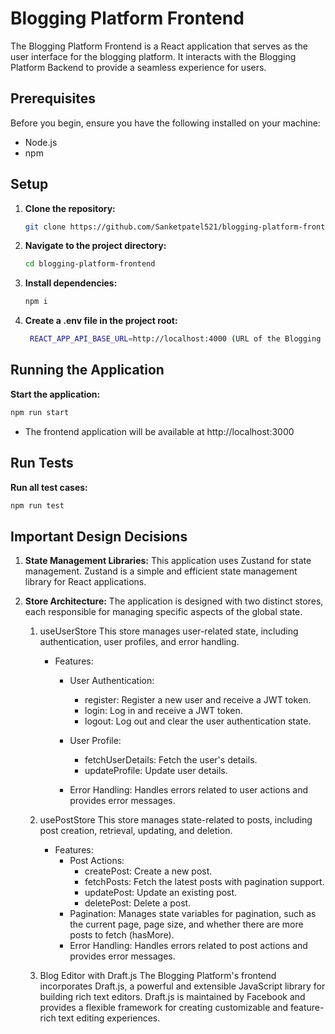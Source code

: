 # Blogging Platform Frontend

The Blogging Platform Frontend is a React application that serves as the user interface for the blogging platform. It interacts with the Blogging Platform Backend to provide a seamless experience for users.

## Prerequisites

Before you begin, ensure you have the following installed on your machine:
- Node.js
- npm

## Setup

1. **Clone the repository:**

   ```bash
   git clone https://github.com/Sanketpatel521/blogging-platform-frontend.git
   ```
2. **Navigate to the project directory:**

   ```bash
   cd blogging-platform-frontend
   ```
3. **Install dependencies:**

   ```bash
   npm i
   ```
4. **Create a .env file in the project root:**

   ```bash
    REACT_APP_API_BASE_URL=http://localhost:4000 (URL of the Blogging Platform Backend)
   ```

## Running the Application
**Start the application:**
   ```bash
   npm run start
   ```
   - The frontend application will be available at http://localhost:3000
## Run Tests
**Run all test cases:**
   ```bash
   npm run test
   ```

## Important Design Decisions
1. **State Management Libraries:**
This application uses Zustand for state management. Zustand is a simple and efficient state management library for React applications.

2. **Store Architecture:**
  The application is designed with two distinct stores, each responsible for managing specific aspects of the global state.

   1. useUserStore
        This store manages user-related state, including authentication, user profiles, and error handling.

        - Features:
          - User Authentication:
      
            - register: Register a new user and receive a JWT token.
            - login: Log in and receive a JWT token.
            - logout: Log out and clear the user authentication state.
          - User Profile:
            - fetchUserDetails: Fetch the user's details.
            - updateProfile: Update user details.
          - Error Handling:
              Handles errors related to user actions and provides error messages.
            
    2. usePostStore
        This store manages state-related to posts, including post creation, retrieval, updating, and deletion.

         - Features:
           - Post Actions:
               - createPost: Create a new post.
               - fetchPosts: Fetch the latest posts with pagination support.
               - updatePost: Update an existing post.
               - deletePost: Delete a post.
           - Pagination:
                 Manages state variables for pagination, such as the current page, page size, and whether there are more posts to fetch (hasMore).
           - Error Handling:
                 Handles errors related to post actions and provides error messages.
      3. Blog Editor with Draft.js
The Blogging Platform's frontend incorporates Draft.js, a powerful and extensible JavaScript library for building rich text editors. Draft.js is maintained by Facebook and provides a flexible framework for creating customizable and feature-rich text editing experiences.
